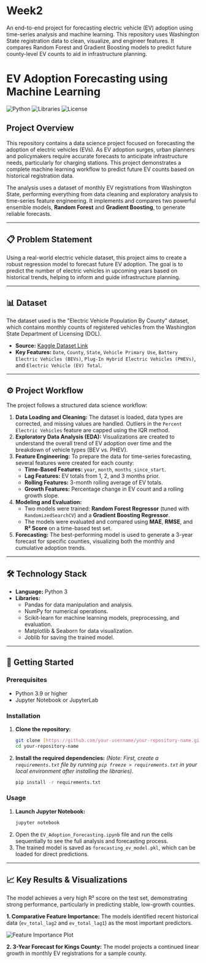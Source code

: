# Week2
An end-to-end project for forecasting electric vehicle (EV) adoption using time-series analysis and machine learning. This repository uses Washington State registration data to clean, visualize, and engineer features. It compares Random Forest and Gradient Boosting models to predict future county-level EV counts to aid in infrastructure planning.

# EV Adoption Forecasting using Machine Learning

![Python](https://img.shields.io/badge/Python-3.9%2B-blue.svg)
![Libraries](https://img.shields.io/badge/Libraries-Pandas%2C%20Scikit--learn%2C%20Matplotlib-orange.svg)
![License](https://img.shields.io/badge/License-MIT-green.svg)

## Project Overview

This repository contains a data science project focused on forecasting the adoption of electric vehicles (EVs). As EV adoption surges, urban planners and policymakers require accurate forecasts to anticipate infrastructure needs, particularly for charging stations. This project demonstrates a complete machine learning workflow to predict future EV counts based on historical registration data.

The analysis uses a dataset of monthly EV registrations from Washington State, performing everything from data cleaning and exploratory analysis to time-series feature engineering. It implements and compares two powerful ensemble models, **Random Forest** and **Gradient Boosting**, to generate reliable forecasts.

---

## 📋 Problem Statement

Using a real-world electric vehicle dataset, this project aims to create a robust regression model to forecast future EV adoption. The goal is to predict the number of electric vehicles in upcoming years based on historical trends, helping to inform and guide infrastructure planning.

---

## 📊 Dataset

The dataset used is the "Electric Vehicle Population By County" dataset, which contains monthly counts of registered vehicles from the Washington State Department of Licensing (DOL).

-   **Source:** [Kaggle Dataset Link](https://www.kaggle.com/datasets/sahirmaharajj/electric-vehicle-population-size-2024/data)
-   **Key Features:** `Date`, `County`, `State`, `Vehicle Primary Use`, `Battery Electric Vehicles (BEVs)`, `Plug-In Hybrid Electric Vehicles (PHEVs)`, and `Electric Vehicle (EV) Total`.

---

## ⚙️ Project Workflow

The project follows a structured data science workflow:

1.  **Data Loading and Cleaning:** The dataset is loaded, data types are corrected, and missing values are handled. Outliers in the `Percent Electric Vehicles` feature are capped using the IQR method.
2.  **Exploratory Data Analysis (EDA):** Visualizations are created to understand the overall trend of EV adoption over time and the breakdown of vehicle types (BEV vs. PHEV).
3.  **Feature Engineering:** To prepare the data for time-series forecasting, several features were created for each county:
    * **Time-Based Features:** `year`, `month`, `months_since_start`.
    * **Lag Features:** EV totals from 1, 2, and 3 months prior.
    * **Rolling Features:** 3-month rolling average of EV totals.
    * **Growth Features:** Percentage change in EV count and a rolling growth slope.
4.  **Modeling and Evaluation:**
    * Two models were trained: **Random Forest Regressor** (tuned with `RandomizedSearchCV`) and a **Gradient Boosting Regressor**.
    * The models were evaluated and compared using **MAE**, **RMSE**, and **R² Score** on a time-based test set.
5.  **Forecasting:** The best-performing model is used to generate a 3-year forecast for specific counties, visualizing both the monthly and cumulative adoption trends.

---

## 🛠️ Technology Stack

-   **Language:** Python 3
-   **Libraries:**
    -   Pandas for data manipulation and analysis.
    -   NumPy for numerical operations.
    -   Scikit-learn for machine learning models, preprocessing, and evaluation.
    -   Matplotlib & Seaborn for data visualization.
    -   Joblib for saving the trained model.

---

## 🚀 Getting Started

### Prerequisites

-   Python 3.9 or higher
-   Jupyter Notebook or JupyterLab

### Installation

1.  **Clone the repository:**
    ```bash
    git clone [https://github.com/your-username/your-repository-name.git](https://github.com/your-username/your-repository-name.git)
    cd your-repository-name
    ```

2.  **Install the required dependencies:**
    *(Note: First, create a `requirements.txt` file by running `pip freeze > requirements.txt` in your local environment after installing the libraries).*
    ```bash
    pip install -r requirements.txt
    ```


### Usage

1.  **Launch Jupyter Notebook:**
    ```bash
    jupyter notebook
    ```
2.  Open the `EV_Adoption_Forecasting.ipynb` file and run the cells sequentially to see the full analysis and forecasting process.
3.  The trained model is saved as `forecasting_ev_model.pkl`, which can be loaded for direct predictions.

---

## 📈 Key Results & Visualizations

The model achieves a very high R² score on the test set, demonstrating strong performance, particularly in predicting stable, low-growth counties.

**1. Comparative Feature Importance:**
The models identified recent historical data (`ev_total_lag2` and `ev_total_lag1`) as the most important predictors.

![Feature Importance Plot](path/to/your/feature_importance_plot.png)

**2. 3-Year Forecast for Kings County:**
The model projects a continued linear growth in monthly EV registrations for a sample county.
